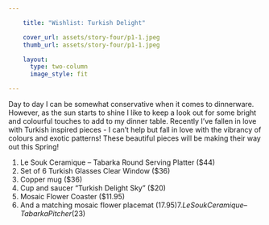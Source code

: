 ```yaml
---

    title: "Wishlist: Turkish Delight"

    cover_url: assets/story-four/p1-1.jpeg
    thumb_url: assets/story-four/p1-1.jpeg

    layout:
      type: two-column
      image_style: fit

---
```


Day to day I can be somewhat conservative when it comes to dinnerware. However, as the sun starts to shine I like to keep a look out for some bright and colourful touches to add to my dinner table. Recently I’ve fallen in love with Turkish inspired pieces - I can’t help but fall in love with the vibrancy of colours and exotic patterns! These beautiful pieces will be making their way out this Spring!

1. Le Souk Ceramique – Tabarka Round Serving Platter ($44)
2. Set of 6 Turkish Glasses Clear Window ($36)
3. Copper mug ($36)
4. Cup and saucer “Turkish Delight Sky” ($20)
5. Mosaic Flower Coaster ($11.95)
6. And a matching mosaic flower placemat ($17.95)
7. Le Souk Ceramique – Tabarka Pitcher ($23)
